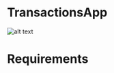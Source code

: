 # TransactionsApp

![alt text](https://i.pinimg.com/originals/81/b3/2b/81b32bef7486f3edd0ec1f67bc924b68.png)

# Requirements


